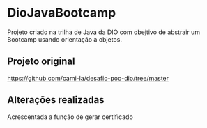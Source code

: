 # DioJavaBootcamp
Projeto criado na trilha de Java da DIO com obejtivo de abstrair um Bootcamp usando orientação a objetos.

## Projeto original
https://github.com/cami-la/desafio-poo-dio/tree/master

## Alterações realizadas
Acrescentada a função de gerar certificado
